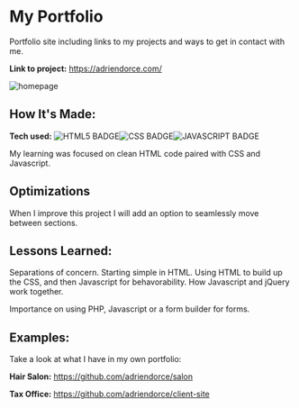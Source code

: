 # My Portfolio

Portfolio site including links to my projects and ways to get in contact with me.

**Link to project:** https://adriendorce.com/

![homepage](https://user-images.githubusercontent.com/117544619/229135211-34f41c29-5535-478c-b4a4-c4c39b593618.gif)


## How It's Made:

**Tech used:** ![HTML5 BADGE](https://img.shields.io/static/v1?label=|&message=HTML5&color=23555f&style=plastic&logo=html5)![CSS BADGE](https://img.shields.io/static/v1?label=|&message=CSS3&color=285f65&style=plastic&logo=css3)![JAVASCRIPT BADGE](https://img.shields.io/static/v1?label=|&message=JAVASCRIPT&color=3c7f5d&style=plastic&logo=javascript)

My learning was focused on clean HTML code paired with CSS and Javascript.

## Optimizations

When I improve this project I will add an option to seamlessly move between sections.

## Lessons Learned:

Separations of concern. Starting simple in HTML. Using HTML to build up the CSS, and then Javascript for behavorability. How Javascript and jQuery work together. 

Importance on using PHP, Javascript or a form builder for forms.


## Examples:
Take a look at what I have in my own portfolio:

**Hair Salon:** https://github.com/adriendorce/salon

**Tax Office:** https://github.com/adriendorce/client-site



